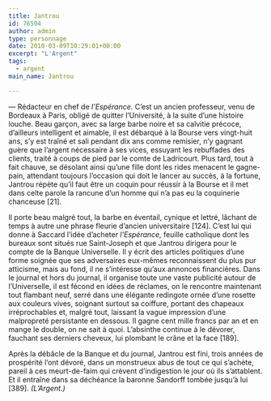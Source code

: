 ```yaml
---
title: Jantrou
id: 76594
author: admin
type: personnage
date: 2010-03-09T10:29:01+00:00
excerpt: "L'Argent"
tags:
  - argent
main_name: Jantrou

---
```

— Rédacteur en chef de _l&rsquo;Espérance._ C&rsquo;est un ancien professeur, venu de Bordeaux à Paris, obligé de quitter l&rsquo;Université, à la suite d&rsquo;une histoire louche. Beau garçon, avec sa large barbe noire et sa calvitie précoce, d&rsquo;ailleurs intelligent et aimable, il est débarqué à la Bourse vers vingt-huit ans, s&rsquo;y est traîné et sali pendant dix ans comme remisier, n&rsquo;y gagnant guère que l&rsquo;argent nécessaire à ses vices, essuyant les rebuffades des clients, traité à coups de pied par le comte de Ladricourt. Plus tard, tout à fait chauve, se désolant ainsi qu&rsquo;une fille dont les rides menacent le gagne-pain, attendant toujours l&rsquo;occasion qui doit le lancer au succès, à la fortune, Jantrou répète qu&rsquo;il faut être un coquin pour réussir à la Bourse et il met dans celte parole la rancune d&rsquo;un homme qui n&rsquo;a pas eu la coquinerie chanceuse [21].

Il porte beau malgré tout, la barbe en éventail, cynique et lettré, lâchant de temps à autre une phrase fleurie d&rsquo;ancien universitaire [124]. C&rsquo;est lui qui donne à Saccard l&rsquo;idée d&rsquo;acheter _l&rsquo;Espérance,_ feuille catholique dont les bureaux sont situés rue Saint-Joseph et que Jantrou dirigera pour le compte de la Banque Universelle. Il y écrit des articles politiques d&rsquo;une forme soignée que ses adversaires eux-mêmes reconnaissent du plus pur atticisme, mais au fond, il ne s&rsquo;intéresse qu&rsquo;aux annonces financières. Dans le journal et hors du journal, il organise toute une vaste publicité autour de l&rsquo;Universelle, il est fécond en idées de réclames, on le rencontre maintenant tout flambant neuf, serré dans une élégante redingote ornée d&rsquo;une rosette aux couleurs vives, soignant surtout sa coiffure, portant des chapeaux irréprochables et, malgré tout, laissant la vague impression d&rsquo;une malpropreté persistante en dessous. Il gagne cent mille francs par an et en mange le double, on ne sait à quoi. L&rsquo;absinthe continue à le dévorer, fauchant ses derniers cheveux, lui plombant le crâne et la face [189].

Après la débâcle de la Banque et du journal, Jantrou est fini, trois années de prospérité l&rsquo;ont dévoré, dans un monstrueux abus de tout ce qui s&rsquo;achète, pareil à ces meurt-de-faim qui crèvent d&rsquo;indigestion le jour où ils s&rsquo;attablent. Et il entraîne dans sa déchéance la baronne Sandorff tombée jusqu&rsquo;à lui [389]. _(L&rsquo;Argent.)_